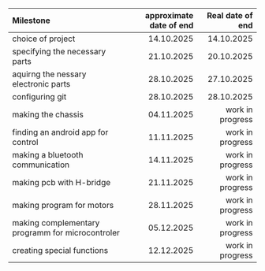 | Milestone                    | approximate date of end    | Real date of end |
|:------------------------------|----------------------------:|------------------:|
|choice of project|14.10.2025|14.10.2025|
|specifying the necessary parts|21.10.2025|20.10.2025|
|aquirng the nessary electronic parts|28.10.2025|27.10.2025|
|configuring git|28.10.2025|28.10.2025|
|making the chassis|04.11.2025|work in progress|
|finding an android app for control|11.11.2025|work in progress|
|making a bluetooth communication|14.11.2025|work in progress|
|making pcb with H-bridge|21.11.2025|work in progress|
|making program for motors|28.11.2025|work in progress|
|making complementary programm for microcontroler|05.12.2025|work in progress|
|creating special functions|12.12.2025|work in progress|
